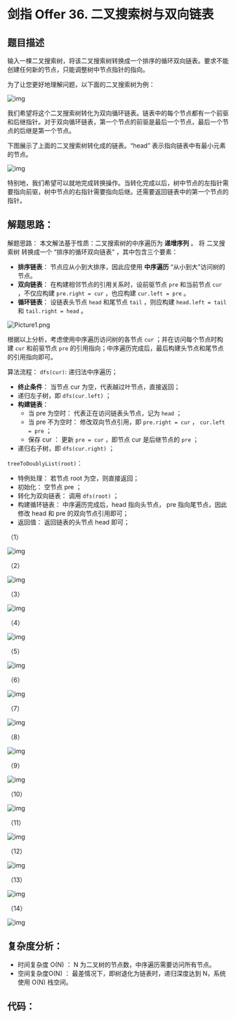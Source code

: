 # 剑指 Offer 36. 二叉搜索树与双向链表

## 题目描述

输入一棵二叉搜索树，将该二叉搜索树转换成一个排序的循环双向链表。要求不能创建任何新的节点，只能调整树中节点指针的指向。

为了让您更好地理解问题，以下面的二叉搜索树为例：

![img](D:\www\better_study_for_golang\每日一题\images\bstdlloriginalbst.png)

我们希望将这个二叉搜索树转化为双向循环链表。链表中的每个节点都有一个前驱和后继指针。对于双向循环链表，第一个节点的前驱是最后一个节点，最后一个节点的后继是第一个节点。

下图展示了上面的二叉搜索树转化成的链表。“head” 表示指向链表中有最小元素的节点。

![img](D:\www\better_study_for_golang\每日一题\images\bstdllreturndll.png)

特别地，我们希望可以就地完成转换操作。当转化完成以后，树中节点的左指针需要指向前驱，树中节点的右指针需要指向后继。还需要返回链表中的第一个节点的指针。



## 解题思路：

解题思路：
本文解法基于性质：二叉搜索树的中序遍历为 **递增序列** 。
将 二叉搜索树 转换成一个 “排序的循环双向链表” ，其中包含三个要素：

- **排序链表**： 节点应从小到大排序，因此应使用 **中序遍历** “从小到大”访问树的节点。
- **双向链表**： 在构建相邻节点的引用关系时，设前驱节点 `pre` 和当前节点 `cur` ，不仅应构建 `pre.right = cur` ，也应构建 `cur.left = pre` 。
- **循环链表**： 设链表头节点 `head` 和尾节点 `tail` ，则应构建 `head.left = tail` 和 `tail.right = head` 。

![Picture1.png](D:\www\better_study_for_golang\每日一题\images\1599401091-PKIjds-Picture1.png)

根据以上分析，考虑使用中序遍历访问树的各节点 `cur` ；并在访问每个节点时构建 `cur` 和前驱节点 `pre` 的引用指向；中序遍历完成后，最后构建头节点和尾节点的引用指向即可。



算法流程：
`dfs(cur)`: 递归法中序遍历；

- **终止条件**： 当节点 cur 为空，代表越过叶节点，直接返回；
- 递归左子树，即 `dfs(cur.left)` ；
- **构建链表**：
  - 当 pre 为空时： 代表正在访问链表头节点，记为 `head` ；
  - 当 pre 不为空时： 修改双向节点引用，即 `pre.right = cur` ， `cur.left = pre` ；
  - 保存 cur ： 更新 `pre = cur` ，即节点 cur 是后继节点的 `pre` ；
- 递归右子树，即 `dfs(cur.right)` ；



`treeToDoublyList(root)`：

- 特例处理： 若节点 root 为空，则直接返回；
- 初始化： 空节点 pre ；
- 转化为双向链表： 调用 `dfs(root)` ；
- 构建循环链表： 中序遍历完成后，head 指向头节点， pre 指向尾节点，因此修改 head 和 pre 的双向节点引用即可；
- 返回值： 返回链表的头节点 head 即可；

（1）

![img](D:\www\better_study_for_golang\每日一题\images\1599402776-vPeoHZ-Picture2.png)

（2）

![img](D:\www\better_study_for_golang\每日一题\images\1599402776-ZUbEpW-Picture3.png)

（3）

![img](D:\www\better_study_for_golang\每日一题\images\1599402776-BeGvpX-Picture4.png)

（4）

![img](D:\www\better_study_for_golang\每日一题\images\1599402776-qstaql-Picture5.png)

（5）

![img](D:\www\better_study_for_golang\每日一题\images\1599402776-NNnLfI-Picture6.png)

（6）

![img](D:\www\better_study_for_golang\每日一题\images\1599402776-WMHCrE-Picture7.png)

（7）

![img](D:\www\better_study_for_golang\每日一题\images\1599402776-GVXFzi-Picture8.png)

（8）

![img](D:\www\better_study_for_golang\每日一题\images\1599402776-VCkREF-Picture9.png)

（9）

![img](D:\www\better_study_for_golang\每日一题\images\1599402776-VIUGkY-Picture10.png)

（10）

![img](D:\www\better_study_for_golang\每日一题\images\1599402776-tmZvCu-Picture11.png)

（11）

![img](D:\www\better_study_for_golang\每日一题\images\1599402776-MhDqlj-Picture12.png)

（12）

![img](D:\www\better_study_for_golang\每日一题\images\1599402776-BHNrPD-Picture13.png)

（13）

![img](D:\www\better_study_for_golang\每日一题\images\1599402776-WrwMzD-Picture14.png)

（14）

![img](D:\www\better_study_for_golang\每日一题\images\1599402776-aUyeTI-Picture15.png)


## 复杂度分析：

- 时间复杂度 O(N) ： N 为二叉树的节点数，中序遍历需要访问所有节点。
- 空间复杂度O(N) ： 最差情况下，即树退化为链表时，递归深度达到 N，系统使用 O(N) 栈空间。



## 代码：

```

```

